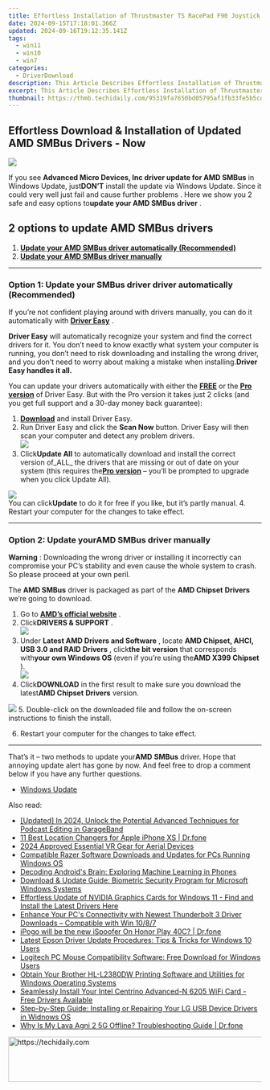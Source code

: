 ```yaml
---
title: Effortless Installation of Thrustmaster TS RacePad F90 Joystick Drivers – Instant Download Options Available
date: 2024-09-15T17:18:01.366Z
updated: 2024-09-16T19:12:35.141Z
tags:
  - win11
  - win10
  - win7
categories:
  - DriverDownload
description: This Article Describes Effortless Installation of Thrustmaster TS RacePad F90 Joystick Drivers – Instant Download Options Available
excerpt: This Article Describes Effortless Installation of Thrustmaster TS RacePad F90 Joystick Drivers – Instant Download Options Available
thumbnail: https://thmb.techidaily.com/95319fa7650bd05795af1fb33fe5b5cd95af24d0dada7d401d99297b6e29ccbd.jpg
---
```


## Effortless Download & Installation of Updated AMD SMBus Drivers - Now

![](https://images.drivereasy.com/wp-content/uploads/2018/07/img_5b56fa1540bd0.jpg)

 If you see **Advanced Micro Devices, Inc driver update for AMD SMBus** in Windows Update, just**DON’T** install the update via Windows Update. Since it could very well just fail and cause further problems . Here we show you 2 safe and easy options to**update your AMD SMBus driver** .

## 2 options to update AMD SMBus drivers

1. **[Update your AMD SMBus driver automatically (Recommended)](https://www.drivereasy.com/knowledge/advanced-micro-devices-inc-driver-update-for-amd-smbus-solved/#O1)**
2. **[Update your AMD SMBus driver manually](https://tools.techidaily.com/drivereasy/download/)**

---

### Option 1: Update your **SMBus driver driver** automatically (Recommended)

 If you’re not confident playing around with drivers manually, you can do it automatically with **[Driver Easy](https://tools.techidaily.com/drivereasy/download/)**  .

**Driver Easy**   will automatically recognize your system and find the correct drivers for it. You don’t need to know exactly what system your computer is running, you don’t need to risk downloading and installing the wrong driver, and you don’t need to worry about making a mistake when installing.**Driver Easy handles it all.**

 You can update your drivers automatically with either the **[FREE](https://tools.techidaily.com/drivereasy/download/)** [](https://tools.techidaily.com/drivereasy/download/) or the **[Pro version](https://tools.techidaily.com/drivereasy/download/)**  of Driver Easy. But with the Pro version it takes just 2 clicks (and you get full support and a 30-day money back guarantee):

1. [**Download**](https://tools.techidaily.com/drivereasy/download/) and install Driver Easy.
2. Run Driver Easy and click the **Scan Now** button. Driver Easy will then scan your computer and detect any problem drivers.  
![](https://images.drivereasy.com/wp-content/uploads/2018/05/img_5afb955c3ee3c.jpg)
3. Click**Update All** to automatically download and install the correct version of_ALL_ the drivers that are missing or out of date on your system (this requires the[**Pro version**](https://tools.techidaily.com/drivereasy/download/) – you’ll be prompted to upgrade when you click Update All).  

![](https://images.drivereasy.com/wp-content/uploads/2018/07/img_5b3da218d4356.jpg)  
 You can click**Update** to do it for free if you like, but it’s partly manual.
4. Restart your computer for the changes to take effect.

---

### Option 2: Update your**AMD** **SMBus**  driver manually

**Warning** : Downloading the wrong driver or installing it incorrectly can compromise your PC’s stability and even cause the whole system to crash. So please proceed at your own peril.

 The **AMD SMBus** driver is packaged as part of the **AMD Chipset** **Drivers** we’re going to download.

1. Go to **[AMD’s official website](https://www.amd.com/en)**  .
2. Click**DRIVERS & SUPPORT** .  
![](https://images.drivereasy.com/wp-content/uploads/2018/06/img_5b174777cee5f.jpg)
3. Under **Latest AMD Drivers and Software** , locate **AMD Chipset, AHCI, USB 3.0 and RAID Drivers** , click**the bit version** that corresponds with**your own Windows OS** (even if you’re using the**AMD X399 Chipset** ).  
![](https://images.drivereasy.com/wp-content/uploads/2018/06/img_5b174e63eec18.png)
4. Click**DOWNLOAD** in the first result to make sure you download the latest**AMD Chipset** **Drivers** version.  

![](https://images.drivereasy.com/wp-content/uploads/2018/06/img_5b174cf9e1f05.png)
5. Double-click on the downloaded file and follow the on-screen instructions to finish the install.

6. Restart your computer for the changes to take effect.

---

 That’s it  – two methods to update your**AMD** **SMBus** driver. Hope that annoying update alert has gone by now. And feel free to drop a comment below if you have any further questions.

* [Windows Update](https://tools.techidaily.com/drivereasy/download/)

<ins class="adsbygoogle"
     style="display:block"
     data-ad-format="autorelaxed"
     data-ad-client="ca-pub-7571918770474297"
     data-ad-slot="1223367746"></ins>

<ins class="adsbygoogle"
     style="display:block"
     data-ad-client="ca-pub-7571918770474297"
     data-ad-slot="8358498916"
     data-ad-format="auto"
     data-full-width-responsive="true"></ins>

<span class="atpl-alsoreadstyle">Also read:</span>
<div><ul>
<li><a href="https://fox-cloud.techidaily.com/updated-in-2024-unlock-the-potential-advanced-techniques-for-podcast-editing-in-garageband/"><u>[Updated] In 2024, Unlock the Potential Advanced Techniques for Podcast Editing in GarageBand</u></a></li>
<li><a href="https://location-fake.techidaily.com/11-best-location-changers-for-apple-iphone-xs-drfone-by-drfone-virtual-ios/"><u>11 Best Location Changers for Apple iPhone XS | Dr.fone</u></a></li>
<li><a href="https://fox-access.techidaily.com/2024-approved-essential-vr-gear-for-aerial-devices/"><u>2024 Approved Essential VR Gear for Aerial Devices</u></a></li>
<li><a href="https://driver-download.techidaily.com/compatible-razer-software-downloads-and-updates-for-pcs-running-windows-os/"><u>Compatible Razer Software Downloads and Updates for PCs Running Windows OS</u></a></li>
<li><a href="https://tech-recovery.techidaily.com/decoding-androids-brain-exploring-machine-learning-in-phones/"><u>Decoding Android's Brain: Exploring Machine Learning in Phones</u></a></li>
<li><a href="https://hardware-help.techidaily.com/download-and-update-guide-biometric-security-program-for-microsoft-windows-systems/"><u>Download & Update Guide: Biometric Security Program for Microsoft Windows Systems</u></a></li>
<li><a href="https://driver-download.techidaily.com/1722978460462-effortless-update-of-nvidia-graphics-cards-for-windows-11-find-and-install-the-latest-drivers-here/"><u>Effortless Update of NVIDIA Graphics Cards for Windows 11 - Find and Install the Latest Drivers Here</u></a></li>
<li><a href="https://driver-download.techidaily.com/enhance-your-pcs-connectivity-with-newest-thunderbolt-3-driver-downloads-compatible-with-win-1087/"><u>Enhance Your PC's Connectivity with Newest Thunderbolt 3 Driver Downloads – Compatible with Win 10/8/7</u></a></li>
<li><a href="https://pokemon-go-android.techidaily.com/ipogo-will-be-the-new-ispoofer-on-honor-play-40c-drfone-by-drfone-virtual-android/"><u>iPogo will be the new iSpoofer On Honor Play 40C? | Dr.fone</u></a></li>
<li><a href="https://driver-download.techidaily.com/latest-epson-driver-update-procedures-tips-and-tricks-for-windows-10-users/"><u>Latest Epson Driver Update Procedures: Tips & Tricks for Windows 10 Users</u></a></li>
<li><a href="https://driver-download.techidaily.com/logitech-pc-mouse-compatibility-software-free-download-for-windows-users/"><u>Logitech PC Mouse Compatibility Software: Free Download for Windows Users</u></a></li>
<li><a href="https://driver-download.techidaily.com/obtain-your-brother-hl-l2380dw-printing-software-and-utilities-for-windows-operating-systems/"><u>Obtain Your Brother HL-L2380DW Printing Software and Utilities for Windows Operating Systems</u></a></li>
<li><a href="https://hardware-updates.techidaily.com/seamlessly-install-your-intel-centrino-advanced-n-6205-wifi-card-free-drivers-available/"><u>Seamlessly Install Your Intel Centrino Advanced-N 6205 WiFi Card - Free Drivers Available</u></a></li>
<li><a href="https://driver-download.techidaily.com/step-by-step-guide-installing-or-repairing-your-lg-usb-device-drivers-in-widnows-os/"><u>Step-by-Step Guide: Installing or Repairing Your LG USB Device Drivers in Widnows OS</u></a></li>
<li><a href="https://howto.techidaily.com/why-is-my-lava-agni-2-5g-offline-troubleshooting-guide-drfone-by-drfone-fix-android-problems-fix-android-problems/"><u>Why Is My Lava Agni 2 5G Offline? Troubleshooting Guide | Dr.fone</u></a></li>
</ul></div>

<!-- affiliate ads begin -->
<a href="https://ephamedtechinc.pxf.io/c/5597632/2137220/26400" target="_top" id="2137220">
  <img src="//a.impactradius-go.com/display-ad/26400-2137220" border="0" alt="https://techidaily.com" width="728" height="90"/>
</a>
<img height="0" width="0" src="https://ephamedtechinc.pxf.io/i/5597632/2137220/26400" style="position:absolute;visibility:hidden;" border="0" />
<!-- affiliate ads end -->

